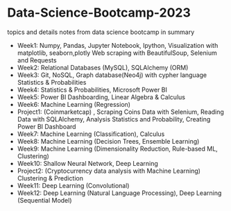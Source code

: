 # Data-Science-Bootcamp-2023
topics and details notes from data science bootcamp in summary

- Week1:
Numpy,
Pandas,
Jupyter Notebook,
Ipython,
Visualization with matplotlib, seaborn,plotly
Web scraping with BeautifulSoup, Selenium and Requests
- Week2:
Relational Databases (MySQL), SQLAlchemy (ORM)
- Week3:
Git,
NoSQL, Graph database(Neo4j) with cypher language
Statistics & Probabilities
- Week4:
Statistics & Probabilities,
Microsoft Power BI
- Week5:
Power BI Dashboarding,
Linear Algebra & Calculus
- Week6:
Machine Learning (Regression)
- Project1:
(Coinmarketcap)
, Scraping Coins Data with Selenium,
Reading Data with SQLAlchemy,
Analysis Statistics and Probability,
Creating Power BI Dashboard
- Week7:
Machine Learning (Classification), Calculus
- Week8:
Machine Learning (Decision Trees, Ensemble Learning)
- Week9:
Machine Learning (Dimensionality Reduction, Rule-based ML, Clustering)
- Week10:
Shallow Neural Network, Deep Learning
- Project2:
(Cryptocurrency data analysis with Machine Learning)
Clustering & Prediction
- Week11:
Deep Learning (Convolutional)
- Week12:
Deep Learning (Natural Language Processing), Deep Learning (Sequential Model)